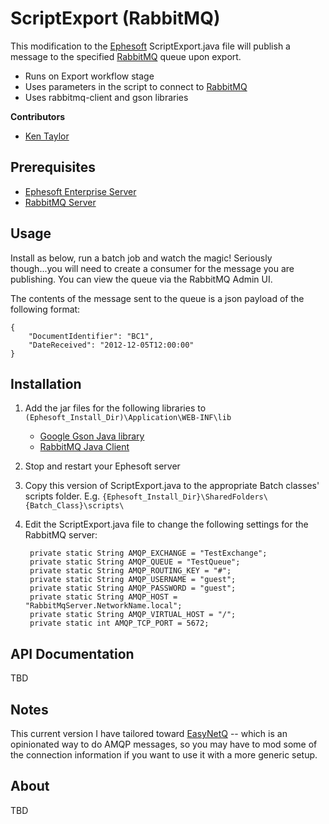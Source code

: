 ScriptExport (RabbitMQ)
=======================

This modification to the [Ephesoft][ephe] ScriptExport.java file will publish a message to the specified [RabbitMQ][rabbitmq] queue upon export.

* Runs on Export workflow stage
* Uses parameters in the script to connect to [RabbitMQ][rabbitmq]
* Uses rabbitmq-client and gson libraries


**Contributors**

* [Ken Taylor](gnlybe.xraargu@tznvy.pbz)


Prerequisites
-------------
* [Ephesoft Enterprise Server][ephe]
* [RabbitMQ Server][rabbitmq]


Usage
-----
Install as below, run a batch job and watch the magic! Seriously though...you will need to create a consumer for the message you are publishing. You can view the queue via the RabbitMQ Admin UI.

The contents of the message sent to the queue is a json payload of the following format:

    {
	    "DocumentIdentifier": "BC1",
	    "DateReceived": "2012-12-05T12:00:00"
    }


Installation
------------
1. Add the jar files for the following libraries to `(Ephesoft_Install_Dir)\Application\WEB-INF\lib`
	* [Google Gson Java library][gson]
	* [RabbitMQ Java Client][rabbitjava]
2. Stop and restart your Ephesoft server
3. Copy this version of ScriptExport.java to the appropriate Batch classes' scripts folder. E.g. `{Ephesoft_Install_Dir}\SharedFolders\{Batch_Class}\scripts\`
4. Edit the ScriptExport.java file to change the following settings for the RabbitMQ server:

		private static String AMQP_EXCHANGE = "TestExchange";
		private static String AMQP_QUEUE = "TestQueue";
		private static String AMQP_ROUTING_KEY = "#";
		private static String AMQP_USERNAME = "guest";
		private static String AMQP_PASSWORD = "guest";
		private static String AMQP_HOST = "RabbitMqServer.NetworkName.local";
		private static String AMQP_VIRTUAL_HOST = "/";
		private static int AMQP_TCP_PORT = 5672;


API Documentation
-----------------
TBD

Notes
-----
This current version I have tailored toward [EasyNetQ][easynetq] -- which is an opinionated way to do AMQP messages, so you may have to mod some of the connection information if you want to use it with a more generic setup.


About 
-----

TBD

[ephe]: http://www.ephesoft.com/
[gson]: http://code.google.com/p/google-gson/
[rabbitmq]: http://www.rabbitmq.com/
[rabbitjava]: http://www.rabbitmq.com/download.html 
[easynetq]: http://easynetq.com/